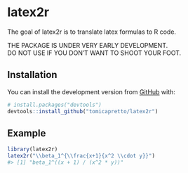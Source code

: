 
<!-- README.md is generated from README.Rmd. Please edit that file -->

# latex2r

The goal of latex2r is to translate latex formulas to R code.

THE PACKAGE IS UNDER VERY EARLY DEVELOPMENT.  
DO NOT USE IF YOU DON’T WANT TO SHOOT YOUR FOOT.

## Installation

You can install the development version from
[GitHub](https://github.com/) with:

``` r
# install.packages("devtools")
devtools::install_github("tomicapretto/latex2r")
```

## Example

``` r
library(latex2r)
latex2r("\\beta_1^{\\frac{x+1}{x^2 \\cdot y}}")
#> [1] "beta_1^((x + 1) / (x^2 * y))"
```

